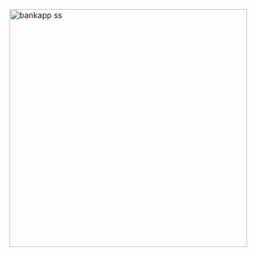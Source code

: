 <img width="425" alt="bankapp ss" src="https://user-images.githubusercontent.com/93775774/162224944-0275efa0-9775-47d6-ad95-dd566a42fe37.png">
